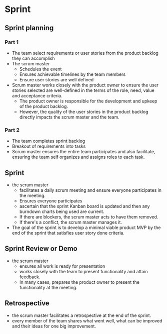 # Sprint

## Sprint planning

### Part 1

- The team select requirements or user stories from the product backlog they can accomplish
- The scrum master
    - Schedules the event
    - Ensures achievable timelines by the team members
    - Ensure user stories are well defined
- Scrum master works closely with the product owner to ensure the user stories selected are well-defined in the terms of the role, need, value and acceptance criteria. 
    - The product owner is responsible for the development and upkeep of the product backlog. 
    - However, the quality of the user stories in the product backlog directly impacts the scrum master and the team. 

### Part 2

- The team completes sprint backlog
- Breakout of requirements into tasks
- Scrum master ensures the entire team participates and also facilitate, ensuring the team self organizes and assigns roles to each task.

## Sprint
- the scrum master 
    - facilitates a daily scrum meeting and ensure everyone participates in the meeting.
    - Ensures everyone participates
    - ascertain that the sprint Kanban board is updated and then any burndown charts being used are current.
    - If there are blockers, the scrum master acts to have them removed.
    - If there's a conflict, the scrum master manages it.
- The goal of the sprint is to develop a minimal viable product MVP by the end of the sprint that satisfies user story done criteria.

## Sprint Review or Demo

- the scrum master
    - ensures all work is ready for presentation
    - works closely with the team to present functionality and attain feedback.
    - In many cases, prepares the product owner to present the functionality at the meeting.

## Retrospective

- the scrum master facilitates a retrospective at the end of the sprint.
- every member of the team shares what went well, what can be improved and their ideas for one big improvement.